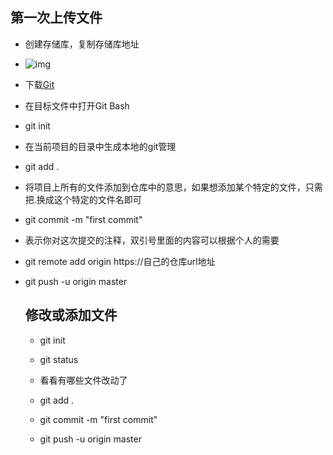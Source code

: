 ## 第一次上传文件

- 创建存储库，复制存储库地址

- ![img](C:\Users\15975\Desktop\makeDown\image\70)

- 下载[Git](https://git-scm.com/downloads)

- 在目标文件中打开Git Bash

- git init

- 在当前项目的目录中生成本地的git管理

- git add .  

- 将项目上所有的文件添加到仓库中的意思，如果想添加某个特定的文件，只需把.换成这个特定的文件名即可

- git commit -m "first commit"

- 表示你对这次提交的注释，双引号里面的内容可以根据个人的需要

- git remote add origin https://自己的仓库url地址

- git push -u origin master

  ## 修改或添加文件

  - git init

  - git status 

  - 看看有哪些文件改动了
  
  - git add .
  
  - git commit -m "first commit"
  
  - git push -u origin master
  
    
  
  
  
  
  
  
  
  



